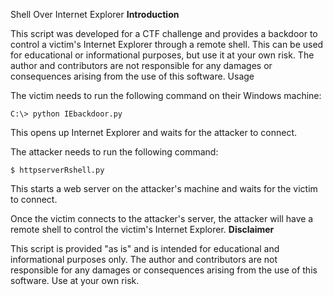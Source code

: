 Shell Over Internet Explorer
**Introduction**

This script was developed for a CTF challenge and provides a backdoor to control a victim's Internet Explorer through a remote shell. This can be used for educational or informational purposes, but use it at your own risk. The author and contributors are not responsible for any damages or consequences arising from the use of this software.
Usage

The victim needs to run the following command on their Windows machine:

```C:\> python IEbackdoor.py ```

This opens up Internet Explorer and waits for the attacker to connect.

The attacker needs to run the following command:

```$ httpserverRshell.py ```

This starts a web server on the attacker's machine and waits for the victim to connect.

Once the victim connects to the attacker's server, the attacker will have a remote shell to control the victim's Internet Explorer.
**Disclaimer**

This script is provided "as is" and is intended for educational and informational purposes only. The author and contributors are not responsible for any damages or consequences arising from the use of this software. Use at your own risk.
